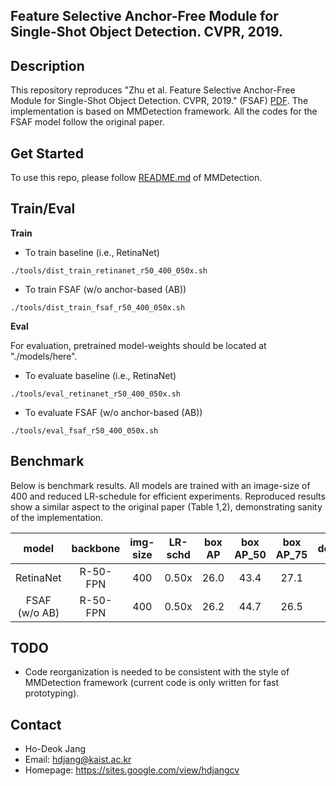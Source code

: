 ## Feature Selective Anchor-Free Module for Single-Shot Object Detection. CVPR, 2019.


## Description

This repository reproduces "Zhu et al. Feature Selective Anchor-Free Module for Single-Shot Object Detection. CVPR, 2019." (FSAF) [PDF](https://arxiv.org/pdf/1903.00621.pdf). The implementation is based on MMDetection framework. All the codes for the FSAF model follow the original paper.


## Get Started

To use this repo, please follow [README.md](./README_MMDetection.md) of MMDetection.


## Train/Eval

**Train**
- To train baseline (i.e., RetinaNet)
```Shell
./tools/dist_train_retinanet_r50_400_050x.sh
```
- To train FSAF (w/o anchor-based (AB))
```Shell
./tools/dist_train_fsaf_r50_400_050x.sh
```
**Eval**

For evaluation, pretrained model-weights should be located at "./models/here".

- To evaluate baseline (i.e., RetinaNet)
```Shell
./tools/eval_retinanet_r50_400_050x.sh
```
- To evaluate FSAF (w/o anchor-based (AB))
```Shell
./tools/eval_fsaf_r50_400_050x.sh
```


## Benchmark

Below is benchmark results. All models are trained with an image-size of 400 and reduced LR-schedule for efficient experiments. Reproduced results show a similar aspect to the original paper (Table 1,2), demonstrating sanity of the implementation.

|  model        |    backbone    | img-size | LR-schd | box AP | box AP_50 | box AP_75 | download |
|:----------:   |:-------------: | :-----:  | :-----: | :----: | :------:  | :------:  | :------: |
| RetinaNet     |    R-50-FPN    |   400    |  0.50x  |  26.0  |   43.4    |   27.1    |  [model](https://drive.google.com/open?id=1rgjfNxMAicqrcX1-aB2xd-pYYUgigG8v) |
| FSAF (w/o AB) |    R-50-FPN    |   400    |  0.50x  |  26.2  |   44.7    |   26.5    |  [model](https://drive.google.com/open?id=153Rq7Q9hPQ_f7ntEa2hP1L1mXrO61Kok) |


## TODO
- Code reorganization is needed to be consistent with the style of MMDetection framework (current code is only written for fast prototyping). 


## Contact

- Ho-Deok Jang
- Email: hdjang@kaist.ac.kr
- Homepage: https://sites.google.com/view/hdjangcv